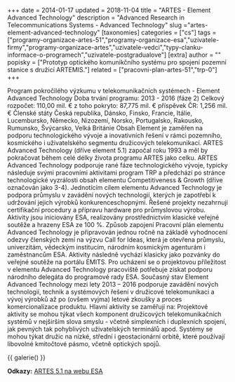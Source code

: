 +++
date = 2014-01-17
updated = 2018-11-04
title = "ARTES - Element Advanced Technology"
description = "Advanced Research in Telecommunications Systems - Advanced Technology"
slug ="artes-element-advanced-technology"
[taxonomies]
categories = ["cs"]
tags = ["programy-organizace-artes-51","programy-organizace-esa","uzivatele-firmy","programy-organizace-artes","uzivatele-vedci","typy-clanku-informace-o-programech","uzivatele-postgradualove"]
[extra]
author = ""
popisky = ["Prototyp optického komunikčního systému pro spojení pozemní stanice s družicí ARTEMIS."]
related = ["pracovni-plan-artes-51","trp-0"]
+++

Program pokročilého výzkumu v telekomunikačních systémech - Element Advanced Technology Doba trvání programu: 2013 - 2016 (fáze 2) Celkový rozpočet: 110,00 mil. € z toho pokryto: 87,775 mil. € příspěvek ČR: 1,256 mil. € Členské státy Česká republika, Dánsko, Finsko, Francie, Itálie, Lucembursko, Německo, Nizozemí, Norsko, Portugalsko, Rakousko, Rumunsko, Švýcarsko, Velká Británie Obsah Element je zaměřen na podporu technologického vývoje a inovativních řešení v rámci pozemního, kosmického i uživatelského segmentu družicových telekomunikací. ARTES Advanced Technology (dříve element 5.1) započal roku 1993 a měl by pokračovat během celé délky života programu ARTES jako celku. ARTES Advanced Technology podporuje rané fáze technologického vývoje, typicky následuje svými pracovními aktivitami program TRP a předchází po stránce technologické vyzrálosti obsah elementu Competitiveness & Growth (dříve označován jako 3-4). Jednotícím cílem elementu Advanced Technology je podpora průmyslu v zavádění nových technologií, kterých je zapotřebí k udržování jejich výrobků konkurenceschopnými. Řešené projekty nezahrnují certifikační procedury a přípravu hardware pro průmyslovou výrobu. Aktivity jsou iniciovány ESA, realizovány prostřednictvím klasické veřejné soutěže a hrazeny ESA ze 100 %. Způsob zapojení Pracovní plán elementu Advanced Technology je připravován jednou ročně na základě vyhodnocení odezvy členských zemí na výzvu Call for Ideas, která je otevřena průmyslu, univerzitám, vědeckým institucím, národním kosmickým agenturám i zaměstnancům ESA. Aktivity následně vychází klasicky jako pozvánky do veřejné soutěže na portálu EMITS. Pro ucházení se o projektovou příležitost v elementu Advanced Technology pracoviště potřebuje získat podporu národního delegáta do programové rady ESA. Současný stav Element Advanced Technology mezi lety 2013 – 2016 podporuje zavádění nových technologií, technik a systémových řešení v družicové telekomunikaci a vývoj výrobků až po (ovšem vyjma) letové zkoušky a proces komercionalizace produktu. Hlavní aktivity se zaměřují na: Projektové aktivity se mohou týkat všech komponent družicových telekomunikačních systémů v nejširším slova smyslu - včetně simplexních i duplexních spojení, jak pevných tak pohyblivých uživatelských terminálů apod. Systémy se mohou týkat družic na nízké, střední i geostacionární orbitě, které používají libovolné kmitočtové pásmo, včetně optických spojů.

{{ galerie() }}

**Odkazy:**
[ARTES 5.1 na webu ESA]

[ARTES 5.1 na webu ESA]: http://telecom.esa.int/telecom/www/area/index.cfm?fareaid
